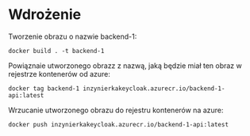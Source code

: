 # Wdrożenie

Tworzenie obrazu o nazwie backend-1: 
```
docker build . -t backend-1
```

Powiąznaie utworzonego obrazz z nazwą, jaką będzie miał ten obraz w rejestrze kontenerów od azure: 
```
docker tag backend-1 inzynierkakeycloak.azurecr.io/backend-1-api:latest
```

Wrzucanie utworzonego obrazu do rejestru kontenerów na azure: 
```
docker push inzynierkakeycloak.azurecr.io/backend-1-api:latest 
```